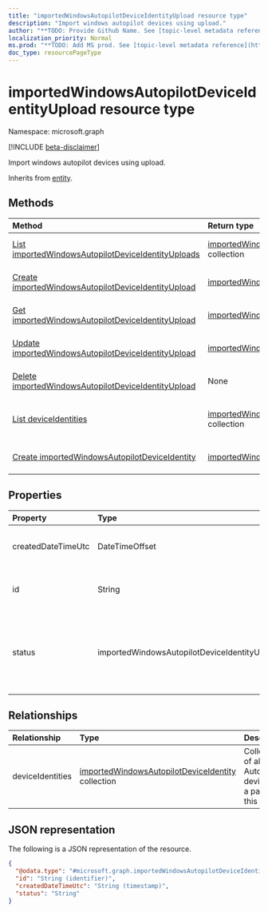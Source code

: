 ```yaml
---
title: "importedWindowsAutopilotDeviceIdentityUpload resource type"
description: "Import windows autopilot devices using upload."
author: "**TODO: Provide Github Name. See [topic-level metadata reference](https://msgo.azurewebsites.net/add/document/guidelines/metadata.html#topic-level-metadata)**"
localization_priority: Normal
ms.prod: "**TODO: Add MS prod. See [topic-level metadata reference](https://msgo.azurewebsites.net/add/document/guidelines/metadata.html#topic-level-metadata)**"
doc_type: resourcePageType
---
```


# importedWindowsAutopilotDeviceIdentityUpload resource type

Namespace: microsoft.graph

[!INCLUDE [beta-disclaimer](../../includes/beta-disclaimer.md)]

Import windows autopilot devices using upload.


Inherits from [entity](../resources/entity.md).

## Methods
|Method|Return type|Description|
|:---|:---|:---|
|[List importedWindowsAutopilotDeviceIdentityUploads](../api/importedwindowsautopilotdeviceidentityupload-list.md)|[importedWindowsAutopilotDeviceIdentityUpload](../resources/importedwindowsautopilotdeviceidentityupload.md) collection|Get a list of the [importedWindowsAutopilotDeviceIdentityUpload](../resources/importedwindowsautopilotdeviceidentityupload.md) objects and their properties.|
|[Create importedWindowsAutopilotDeviceIdentityUpload](../api/importedwindowsautopilotdeviceidentityupload-create.md)|[importedWindowsAutopilotDeviceIdentityUpload](../resources/importedwindowsautopilotdeviceidentityupload.md)|Create a new [importedWindowsAutopilotDeviceIdentityUpload](../resources/importedwindowsautopilotdeviceidentityupload.md) object.|
|[Get importedWindowsAutopilotDeviceIdentityUpload](../api/importedwindowsautopilotdeviceidentityupload-get.md)|[importedWindowsAutopilotDeviceIdentityUpload](../resources/importedwindowsautopilotdeviceidentityupload.md)|Read the properties and relationships of an [importedWindowsAutopilotDeviceIdentityUpload](../resources/importedwindowsautopilotdeviceidentityupload.md) object.|
|[Update importedWindowsAutopilotDeviceIdentityUpload](../api/importedwindowsautopilotdeviceidentityupload-update.md)|[importedWindowsAutopilotDeviceIdentityUpload](../resources/importedwindowsautopilotdeviceidentityupload.md)|Update the properties of an [importedWindowsAutopilotDeviceIdentityUpload](../resources/importedwindowsautopilotdeviceidentityupload.md) object.|
|[Delete importedWindowsAutopilotDeviceIdentityUpload](../api/importedwindowsautopilotdeviceidentityupload-delete.md)|None|Deletes an [importedWindowsAutopilotDeviceIdentityUpload](../resources/importedwindowsautopilotdeviceidentityupload.md) object.|
|[List deviceIdentities](../api/importedwindowsautopilotdeviceidentityupload-list-deviceidentities.md)|[importedWindowsAutopilotDeviceIdentity](../resources/importedwindowsautopilotdeviceidentity.md) collection|Get the importedWindowsAutopilotDeviceIdentity resources from the deviceIdentities navigation property.|
|[Create importedWindowsAutopilotDeviceIdentity](../api/importedwindowsautopilotdeviceidentityupload-post-deviceidentities.md)|[importedWindowsAutopilotDeviceIdentity](../resources/importedwindowsautopilotdeviceidentity.md)|Create a new importedWindowsAutopilotDeviceIdentity object.|

## Properties
|Property|Type|Description|
|:---|:---|:---|
|createdDateTimeUtc|DateTimeOffset|DateTime when the entity is created.|
|id|String|**TODO: Add Description** Inherited from [entity](../resources/entity.md).|
|status|importedWindowsAutopilotDeviceIdentityUploadStatus|Upload status. Possible values are: `noUpload`, `pending`, `complete`, `error`.|

## Relationships
|Relationship|Type|Description|
|:---|:---|:---|
|deviceIdentities|[importedWindowsAutopilotDeviceIdentity](../resources/importedwindowsautopilotdeviceidentity.md) collection|Collection of all Autopilot devices as a part of this upload.|

## JSON representation
The following is a JSON representation of the resource.
<!-- {
  "blockType": "resource",
  "keyProperty": "id",
  "@odata.type": "microsoft.graph.importedWindowsAutopilotDeviceIdentityUpload",
  "baseType": "microsoft.graph.entity",
  "openType": false
}
-->
``` json
{
  "@odata.type": "#microsoft.graph.importedWindowsAutopilotDeviceIdentityUpload",
  "id": "String (identifier)",
  "createdDateTimeUtc": "String (timestamp)",
  "status": "String"
}
```


